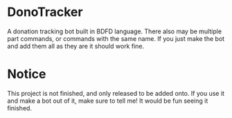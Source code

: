 # DonoTracker
A donation tracking bot built in BDFD language.
There also may be multiple part commands, or commands with the same name. If you just make the bot and add them all as they are it should work fine.

# Notice
This project is not finished, and only released to be added onto. If you use it and make a bot out of it, make sure to tell me! It would be fun seeing it finished.
